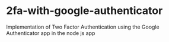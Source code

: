 # 2fa-with-google-authenticator
Implementation of Two Factor Authentication using the Google Authenticator app in the node js app
